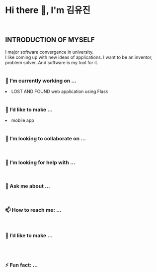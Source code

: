 <h1> Hi there 👋, I'm 김유진</h1>
<br>
<!--
**jinhere/jinhere** is a ✨ _special_ ✨ repository because its `README.md` (this file) appears on your GitHub profile.
-->

<h2>INTRODUCTION OF MYSELF</h2>
I major software convergence in university.<br> 
I like coming up with new ideas of applications. I want to be an inventor, problem solver. And software is my tool for it.<br>
<br>
<h3> 🔭 I’m currently working on ...</h3>
<li>LOST AND FOUND web application using Flask</li>
<br>

<h3>🌱 I’d like to make ...</h3>
<li> mobile app </li>
<br>

<h3>👯 I’m looking to collaborate on ...</h3><br>
<h3>🤔 I’m looking for help with ...</h3><br>
<h3>💬 Ask me about ...</h3><br>
<h3>📫 How to reach me: ...</h3><br>
<h3>🌱 I’d like to make ...</h3><br>


<br>

<h3>⚡ Fun fact: ...</h3>

